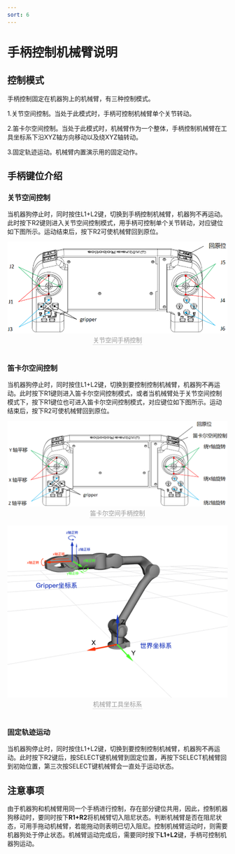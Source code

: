 ```yaml
---
sort: 6
---
```


# 手柄控制机械臂说明

## 控制模式

手柄控制固定在机器狗上的机械臂，有三种控制模式。

1.关节空间控制。当处于此模式时，手柄可控制机械臂单个关节转动。

2.笛卡尔空间控制。当处于此模式时，机械臂作为一个整体，手柄控制机械臂在工具坐标系下沿XYZ轴方向移动以及绕XYZ轴转动。

3.固定轨迹运动。机械臂内置演示用的固定动作。

## 手柄键位介绍

### 关节空间控制

当机器狗停止时，同时按住L1+L2键，切换到手柄控制机械臂，机器狗不再运动。此时按下R2键则进入关节空间控制模式，用手柄可控制单个关节转动，对应键位如下图所示。运动结束后，按下R2可使机械臂回到原位。

<center>
<img src="../img/remote_joint control.png" style="zoom:100%" alt=" 图片不见了。。。 "/>
<br>
<div style="color:orange; border-bottom: 0.1px solid #d9d9d9;
display: inline-block;
color: #999;
padding: 1px;">关节空间手柄控制</div>
</center>
<br>

### 笛卡尔空间控制

当机器狗停止时，同时按住L1+L2键，切换到要控制控制机械臂，机器狗不再运动。此时按下R1键则进入笛卡尔空间控制模式，或者当机械臂处于关节空间控制模式下，按下R1键位也可进入笛卡尔空间控制模式，对应键位如下图所示。运动结束后，按下R2可使机械臂回到原位。

<center>
<img src="../img/remote_cartesian control.png" style="zoom:100%" alt=" 图片不见了。。。 "/>
<br>
<div style="color:orange; border-bottom: 0.1px solid #d9d9d9;
display: inline-block;
color: #999;
padding: 1px;">笛卡尔空间手柄控制</div>
</center>
<br>

<center>
<img src="../img/cartesian_example.png" style="zoom:100%" alt=" 图片不见了。。。 "/>
<br>
<div style="color:orange; border-bottom: 0.1px solid #d9d9d9;
display: inline-block;
color: #999;
padding: 1px;">机械臂工具坐标系</div>
</center>
<br>

### 固定轨迹运动

当机器狗停止时，同时按住L1+L2键，切换到要控制控制机械臂，机器狗不再运动。此时按下R2键后，按SELECT键机械臂到固定位置，再按下SELECT机械臂回到初始位置，第三次按SELECT键机械臂会一直处于运动状态。

## 注意事项

由于机器狗和机械臂用同一个手柄进行控制，存在部分键位共用，因此，控制机器狗移动时，要同时按下**R1+R2**将机械臂切入阻尼状态。判断机械臂是否在阻尼状态，可用手拖动机械臂，若能拖动则表明已切入阻尼。控制机械臂运动时，则需要机器狗处于停止状态。机械臂运动完成后，需要同时按下**L1+L2**键，手柄可控制机器狗运动。
